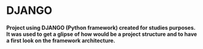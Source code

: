 # DJANGO
#### Project using DJANGO (Python framework) created for studies purposes. It was used to get a glipse of how would be a project structure and to have a first look on the framework architecture.
